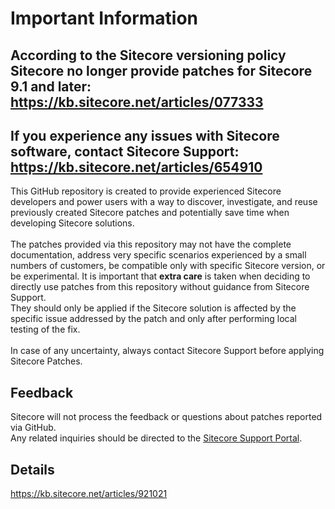 # Important Information

## According to the Sitecore versioning policy Sitecore no longer provide patches for Sitecore 9.1 and later: https://kb.sitecore.net/articles/077333 
## If you experience any issues with Sitecore software, contact Sitecore Support: https://kb.sitecore.net/articles/654910

This GitHub repository is created to provide experienced Sitecore developers and power users with a way to discover, investigate, and reuse previously created Sitecore patches and potentially save time when developing Sitecore solutions.<br/><br/>
The patches provided via this repository may not have the complete documentation, address very specific scenarios experienced by a small numbers of customers, be compatible only with specific Sitecore version, or be experimental. It is important that **extra care** is taken when deciding to directly use patches from this repository without guidance from Sitecore Support.<br/>They should only be applied if the Sitecore solution is affected by the specific issue addressed by the patch and only after performing local testing of the fix.<br/>
<br/>
In case of any uncertainty, always contact Sitecore Support before applying Sitecore Patches.<br/>

## Feedback

Sitecore will not process the feedback or questions about patches reported via GitHub.<br/>Any related inquiries should be directed to the [Sitecore Support Portal](https://kb.sitecore.net/articles/654910).<br/>

## Details

https://kb.sitecore.net/articles/921021
